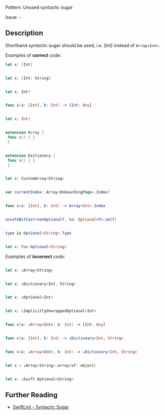 Pattern: Unused syntactic sugar

Issue: -

## Description

Shorthand syntactic sugar should be used, i.e. [Int] instead of `Array<Int>`.

Examples of **correct** code:
```swift
let x: [Int]


let x: [Int: String]


let x: Int?


func x(a: [Int], b: Int) -> [Int: Any]


let x: Int!


extension Array { 
 func x() { } 
 }


extension Dictionary { 
 func x() { } 
 }


let x: CustomArray<String>


var currentIndex: Array<OnboardingPage>.Index?


func x(a: [Int], b: Int) -> Array<Int>.Index


unsafeBitCast(nonOptionalT, to: Optional<T>.self)


type is Optional<String>.Type


let x: Foo.Optional<String>

```
Examples of **incorrect** code:
```swift

let x: ↓Array<String>


let x: ↓Dictionary<Int, String>


let x: ↓Optional<Int>


let x: ↓ImplicitlyUnwrappedOptional<Int>


func x(a: ↓Array<Int>, b: Int) -> [Int: Any]


func x(a: [Int], b: Int) -> ↓Dictionary<Int, String>


func x(a: ↓Array<Int>, b: Int) -> ↓Dictionary<Int, String>


let x = ↓Array<String>.array(of: object)


let x: ↓Swift.Optional<String>

```

## Further Reading

* [SwiftLint - Syntactic Sugar](https://github.com/realm/SwiftLint/blob/master/Rules.md#syntactic-sugar)